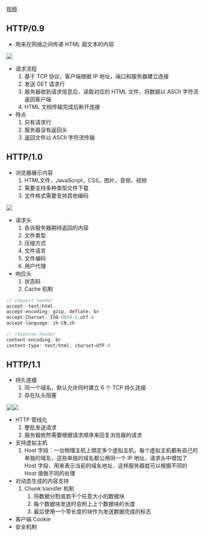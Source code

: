 [视频](https://meeting.tencent.com/user-center/shared-record-info?id=ba904403-4e15-437c-a3b7-060a7978e735&from=3&is-single=true)

## HTTP/0.9
+ 用来在网络之间传递 HTML 超文本的内容

![](/images/1643436119939-fb2c56c8-cf5b-4742-8d3f-506edc4045f8.png)

+ 请求流程
    1. 基于 TCP 协议，客户端根据 IP 地址，端口和服务器建立连接
    2. 发送 GET 请求行
    3. 服务器收到请求信息后，读取对应的 HTML 文件，将数据以 ASCII 字符流返回客户端
    4. HTML 文档传输完成后断开连接
+ 特点
    1. 只有请求行
    2. 服务器没有返回头
    3. 返回文件以 ASCII 字符流传输

## HTTP/1.0
+ 浏览器展示内容
    1. HTML文件，JavaScript，CSS，图片，音频，视频
    2. 需要支持多种类型文件下载
    3. 文件格式需要支持其他编码

![](/images/1643436382613-371fa169-e80f-492d-a106-05579218e685.png)

+ 请求头
    1. 告诉服务器期待返回的内容
    2. 文件类型
    3. 压缩方式
    4. 文件语言
    5. 文件编码
    6. 用户代理
+ 响应头
    1. 状态码
    2. Cache 机制

```javascript
// request header
accept: text/html
accept-encoding: gzip, deflate, br
accept-Charset: ISO-8859-1,utf-8
accept-language: zh-CN,zh

// response header
content-encoding: br
content-type: text/html; charset=UTF-8
```

## HTTP/1.1
+ 持久连接
    1. 同一个域名，默认允许同时建立 6 个 TCP 持久连接
    2. 存在队头阻塞

![](/images/1643436781265-784c1073-060d-4ba0-a771-54bfd4c4766b.png)![](/images/1643436843876-30f5d1c7-52f7-4324-a3b1-69f734b9758d.png)

+ HTTP 管线化
    1. 整批发送请求
    2. 服务器依然需要根据请求顺序来回复浏览器的请求
+ 支持虚拟主机
    1. Host 字段：一台物理主机上绑定多个虚拟主机，每个虚拟主机都有自己的单独的域名，这些单独的域名都公用同一个 IP 地址，请求头中增加了 Host 字段，用来表示当前的域名地址，这样服务器就可以根据不同的 Host 值做不同的处理
+ 对动态生成的内容支持
    1. Chunk transfer 机制
        1. 将数据分割成若干个任意大小的数据块
        2. 每个数据块发送时会附上上个数据块的长度
        3. 最后使用一个零长度的块作为发送数据完成的标志
+ 客户端 Cookie
+ 安全机制

